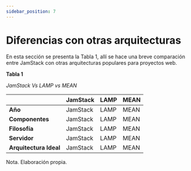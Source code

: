 ```yaml
---
sidebar_position: 7
---
```


# Diferencias con otras arquitecturas


En esta sección se presenta la Tabla 1, allí se hace una breve comparación entre JamStack con otras arquitecturas populares para proyectos web.


**Tabla 1**

*JamStack Vs LAMP vs MEAN*


|                           | **JamStack**      | **LAMP**          | **MEAN**          |
| -----------               | -----------       | -----------       | -----------       |
| **Año**                   | JamStack          | LAMP              | MEAN              |
| **Componentes**           | JamStack          | LAMP              | MEAN              |
| **Filosofía**             | JamStack          | LAMP              | MEAN              |
| **Servidor**              | JamStack          | LAMP              | MEAN              |
| **Arquitectura Ideal**    | JamStack          | LAMP              | MEAN              |



Nota. Elaboración propia.